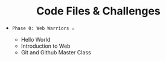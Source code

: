 <h1 align="center">Code Files & Challenges</h1>

- `Phase 0: Web Warriors ⚔️`

    - Hello World
    - Introduction to Web
    - Git and Github Master Class